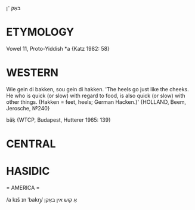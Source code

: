 באַק
־ן

ETYMOLOGY
===========
Vowel 11, Proto-Yiddish *a
{Katz 1982: 58}

WESTERN
========

Wie gein di bakken, sou gein di hakken. 'The heels go just like the cheeks. He who is quick (or slow) with regard to food, is also quick (or slow) with other things. (Hakken = feet, heels; German Hacken.)' {HOLLAND, Beem, Jerosche, №240}

băḳ {WTCP, Budapest, Hutterer 1965: 139}

CENTRAL
========

HASIDIC
=======
= AMERICA = 

/a kɪš ɪn ˈbakŋ̩/ אַ קוש אין באַקן